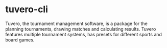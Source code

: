 ﻿# tuvero-cli

Tuvero, the tournament management software, is a package for the planning
tournaments, drawing matches and calculating results. Tuvero features multiple
tournament systems, has presets for different sports and board games.
